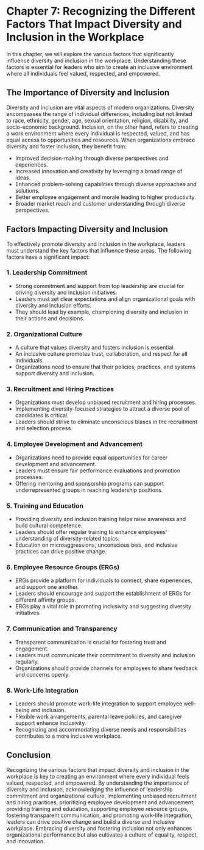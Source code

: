 Chapter 7: Recognizing the Different Factors That Impact Diversity and Inclusion in the Workplace
=================================================================================================

In this chapter, we will explore the various factors that significantly influence diversity and inclusion in the workplace. Understanding these factors is essential for leaders who aim to create an inclusive environment where all individuals feel valued, respected, and empowered.

The Importance of Diversity and Inclusion
-----------------------------------------

Diversity and inclusion are vital aspects of modern organizations. Diversity encompasses the range of individual differences, including but not limited to race, ethnicity, gender, age, sexual orientation, religion, disability, and socio-economic background. Inclusion, on the other hand, refers to creating a work environment where every individual is respected, valued, and has equal access to opportunities and resources. When organizations embrace diversity and foster inclusion, they benefit from:

* Improved decision-making through diverse perspectives and experiences.
* Increased innovation and creativity by leveraging a broad range of ideas.
* Enhanced problem-solving capabilities through diverse approaches and solutions.
* Better employee engagement and morale leading to higher productivity.
* Broader market reach and customer understanding through diverse perspectives.

Factors Impacting Diversity and Inclusion
-----------------------------------------

To effectively promote diversity and inclusion in the workplace, leaders must understand the key factors that influence these areas. The following factors have a significant impact:

### 1. Leadership Commitment

* Strong commitment and support from top leadership are crucial for driving diversity and inclusion initiatives.
* Leaders must set clear expectations and align organizational goals with diversity and inclusion efforts.
* They should lead by example, championing diversity and inclusion in their actions and decisions.

### 2. Organizational Culture

* A culture that values diversity and fosters inclusion is essential.
* An inclusive culture promotes trust, collaboration, and respect for all individuals.
* Organizations need to ensure that their policies, practices, and systems support diversity and inclusion.

### 3. Recruitment and Hiring Practices

* Organizations must develop unbiased recruitment and hiring processes.
* Implementing diversity-focused strategies to attract a diverse pool of candidates is critical.
* Leaders should strive to eliminate unconscious biases in the recruitment and selection process.

### 4. Employee Development and Advancement

* Organizations need to provide equal opportunities for career development and advancement.
* Leaders must ensure fair performance evaluations and promotion processes.
* Offering mentoring and sponsorship programs can support underrepresented groups in reaching leadership positions.

### 5. Training and Education

* Providing diversity and inclusion training helps raise awareness and build cultural competence.
* Leaders should offer regular training to enhance employees' understanding of diversity-related topics.
* Education on microaggressions, unconscious bias, and inclusive practices can drive positive change.

### 6. Employee Resource Groups (ERGs)

* ERGs provide a platform for individuals to connect, share experiences, and support one another.
* Leaders should encourage and support the establishment of ERGs for different affinity groups.
* ERGs play a vital role in promoting inclusivity and suggesting diversity initiatives.

### 7. Communication and Transparency

* Transparent communication is crucial for fostering trust and engagement.
* Leaders must communicate their commitment to diversity and inclusion regularly.
* Organizations should provide channels for employees to share feedback and concerns openly.

### 8. Work-Life Integration

* Leaders should promote work-life integration to support employee well-being and inclusion.
* Flexible work arrangements, parental leave policies, and caregiver support enhance inclusivity.
* Recognizing and accommodating diverse needs and responsibilities contributes to a more inclusive workplace.

Conclusion
----------

Recognizing the various factors that impact diversity and inclusion in the workplace is key to creating an environment where every individual feels valued, respected, and empowered. By understanding the importance of diversity and inclusion, acknowledging the influence of leadership commitment and organizational culture, implementing unbiased recruitment and hiring practices, prioritizing employee development and advancement, providing training and education, supporting employee resource groups, fostering transparent communication, and promoting work-life integration, leaders can drive positive change and build a diverse and inclusive workplace. Embracing diversity and fostering inclusion not only enhances organizational performance but also cultivates a culture of equality, respect, and innovation.
